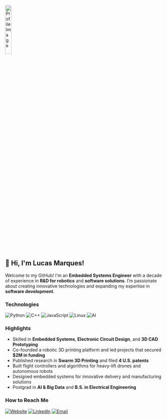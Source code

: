 <img src="https://github.com/user-attachments/assets/c14fbade-e7ae-495e-a291-ac3094621274" alt="Profile Image" style="width:20%;">

## 👋 Hi, I'm Lucas Marques!

Welcome to my GitHub! I'm an **Embedded Systems Engineer** with a decade of experience in **R&D for robotics** and **software solutions**. I’m passionate about creating innovative technologies and expanding my expertise in **software development**.

### Technologies
![Python](https://img.shields.io/badge/Python-3776AB?style=for-the-badge&logo=python&logoColor=white)
![C++](https://img.shields.io/badge/C++-00599C?style=for-the-badge&logo=cplusplus&logoColor=white)
![JavaScript](https://img.shields.io/badge/JavaScript-F7DF1E?style=for-the-badge&logo=javascript&logoColor=black)
![Linux](https://img.shields.io/badge/Linux-FCC624?style=for-the-badge&logo=linux&logoColor=black)
![AI](https://img.shields.io/badge/Artificial%20Intelligence-FF4B4B?style=for-the-badge&logo=openai&logoColor=white)

### Highlights
- Skilled in **Embedded Systems**, **Electronic Circuit Design**, and **3D CAD Prototyping**
- Co-founded a robotic 3D printing platform and led projects that secured **$2M in funding**
- Published research in **Swarm 3D Printing** and filed **4 U.S. patents**
- Built flight controllers and algorithms for heavy-lift drones and autonomous robots
- Designed embedded systems for innovative delivery and manufacturing solutions
- Postgrad in **AI & Big Data** and **B.S. in Electrical Engineering**

### How to Reach Me

[![Website](https://img.shields.io/badge/Website-4285F4?style=for-the-badge&logo=google-chrome&logoColor=white)](https://www.lucasgmarques.com)
[![LinkedIn](https://img.shields.io/badge/LinkedIn-0A66C2?style=for-the-badge&logo=linkedin&logoColor=white)](https://www.linkedin.com/in/lucasgmx)
[![Email](https://img.shields.io/badge/Email-EA4335?style=for-the-badge&logo=gmail&logoColor=white)](mailto:lucas@marques.llc)
